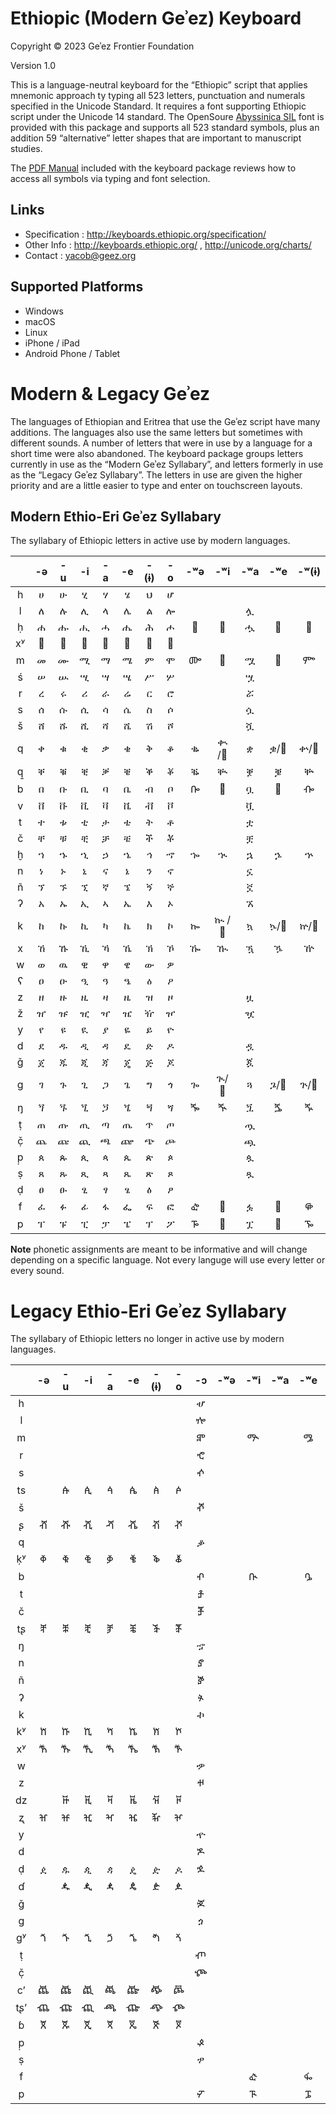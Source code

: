 Ethiopic (Modern Geʾez) Keyboard
================================

Copyright © 2023 Geʾez Frontier Foundation

Version 1.0

This is a language-neutral keyboard for the “Ethiopic” script that applies mnemonic approach ty typing all 523 letters, punctuation and numerals specified in the Unicode Standard.  It requires a font supporting Ethiopic script under the Unicode 14 standard. The OpenSoure [Abyssinica SIL](https://software.sil.org/abyssinica/) font is provided with this package and supports all 523 standard symbols, plus an addition 59 “alternative” letter shapes that are important to manuscript studies.

The [PDF Manual](source/EthiopicTyping-English.pdf) included with the keyboard package reviews how to access all symbols via typing and font selection.

Links
-----

 * Specification :  http://keyboards.ethiopic.org/specification/
 * Other Info    :  http://keyboards.ethiopic.org/ , http://unicode.org/charts/
 * Contact       :  yacob@geez.org
 
Supported Platforms
-------------------
 * Windows
 * macOS
 * Linux
 * iPhone / iPad
 * Android Phone / Tablet

 
Modern &amp; Legacy Geʾez
=========================
The languages of Ethiopian and Eritrea that use the Geʾez script have many additions. The languages also use the same letters but sometimes with different sounds. A number of letters that were in use by a language for a short time were also abandoned. The keyboard package groups letters currently in use as the “Modern Geʾez Syllabary”, and letters formerly in use as the “Legacy Geʾez Syllabary”. The letters in use are given the higher priority and are a little easier to type and enter on touchscreen layouts.


Modern Ethio-Eri Geʾez Syllabary
--------------------------------
The syllabary of Ethiopic letters in active use by modern languages.

|   | -ə| -u| -i| -a | -e| -(ɨ)| -o| -ʷə| -ʷi| -ʷa| -ʷe| -ʷ(ɨ)|
|:-:|:-:|:-:|:-:|:-:|:-:|:-:|:-:|:-:|:-:|:-:|:-:|:-:|
| h | ሀ | ሁ | ሂ | ሃ | ሄ | ህ | ሆ |   |   |   |   |   |
| l | ለ | ሉ | ሊ | ላ | ሌ | ል | ሎ |   |   | ሏ |   |   |
| ḥ | ሐ | ሑ | ሒ | ሓ | ሔ | ሕ | ሖ | 𞟨 | 𞟩 | ሗ | 𞟪 | 𞟫 |
| xʸ| 𞟠 | 𞟡 | 𞟢 | 𞟣 | 𞟤 | 𞟥 | 𞟦 |   |   |  |   |    |
| m | መ | ሙ | ሚ | ማ | ሜ | ም | ሞ | ᎀ | 𞟭 | ሟ | 𞟮 | ᎃ |
| ś | ሠ | ሡ | ሢ | ሣ | ሤ | ሥ | ሦ |   |   | ሧ |   |   |
| r | ረ | ሩ | ሪ | ራ | ሬ | ር | ሮ |   |   | ሯ |   |   |
| s | ሰ | ሱ | ሲ | ሳ | ሴ | ስ | ሶ |   |   | ሷ |   |   |
| š | ሸ | ሹ | ሺ | ሻ | ሼ | ሽ | ሾ |   |   | ሿ |   |   |
| q | ቀ | ቁ | ቂ | ቃ | ቄ | ቅ | ቆ | ቈ | ቊ /𞟰 | ቋ | ቌ/𞟱 | ቍ/𞟲 |
| q̱ | ቐ | ቑ | ቒ | ቓ | ቔ | ቕ | ቖ | ቘ | ቚ | ቛ | ቜ | ቝ |
| b | በ | ቡ | ቢ | ባ | ቤ | ብ | ቦ | ᎄ | 𞟳 | ቧ | 𞟴 | ᎇ |
| v | ቨ | ቩ | ቪ | ቫ | ቬ | ቭ | ቮ |   |   | ቯ |   |   |
| t | ተ | ቱ | ቲ | ታ | ቴ | ት | ቶ |   |   | ቷ |   |   |
| č | ቸ | ቹ | ቺ | ቻ | ቼ | ች | ቾ |   |   | ቿ |   |   |
| ḫ | ኀ | ኁ | ኂ | ኃ | ኄ | ኅ | ኆ | ኈ | ኊ | ኋ | ኌ | ኍ |
| n | ነ | ኑ | ኒ | ና | ኔ | ን | ኖ |   |   | ኗ |   |   |
| ñ | ኘ | ኙ | ኚ | ኛ | ኜ | ኝ | ኞ |   |   | ኟ |   |   |
| ʔ | አ | ኡ | ኢ | ኣ | ኤ | እ | ኦ |   |   | ኧ |   |   |
| k | ከ | ኩ | ኪ | ካ | ኬ | ክ | ኮ | ኰ | ኲ /𞟵| ኳ | ኴ/𞟶 | ኵ/𞟷 |
| x | ኸ | ኹ | ኺ | ኻ | ኼ | ኽ | ኾ | ዀ | ዂ | ዃ | ዄ | ዅ |
| w | ወ | ዉ | ዊ | ዋ | ዌ | ው | ዎ |   |   |   |   |   |
| ʕ | ዐ | ዑ | ዒ | ዓ | ዔ | ዕ | ዖ |   |   |   |   |   |
| z | ዘ | ዙ | ዚ | ዛ | ዜ | ዝ | ዞ |   |   | ዟ |   |   |
| ž | ዠ | ዡ | ዢ | ዣ | ዤ | ዥ | ዦ |   |   | ዧ |   |   |
| y | የ | ዩ | ዪ | ያ | ዬ | ይ | ዮ |   |   |   |   |   |
| d | ደ | ዱ | ዲ | ዳ | ዴ | ድ | ዶ |   |   | ዷ |   |   |
| ǧ | ጀ | ጁ | ጂ | ጃ | ጄ | ጅ | ጆ |   |   | ጇ |   |   |
| g | ገ | ጉ | ጊ | ጋ | ጌ | ግ | ጎ | ጐ | ጒ/𞟸 | ጓ | ጔ/𞟹 | ጕ/𞟺 |
| ŋ | ጘ | ጙ | ጚ | ጛ | ጜ | ጝ | ጞ | ⶓ | ⶔ | ጟ | ⶕ | ⶖ |
| ṭ | ጠ | ጡ | ጢ | ጣ | ጤ | ጥ | ጦ |   |   | ጧ |   |   |
| č̣ | ጨ | ጩ | ጪ | ጫ | ጬ | ጭ | ጮ |   |   | ጯ |   |   |
| p̣ | ጰ | ጱ | ጲ | ጳ | ጴ | ጵ | ጶ |   |   | ጷ |   |   |
| ṣ | ጸ | ጹ | ጺ | ጻ | ጼ | ጽ | ጾ |   |   | ጿ |   |   |
| ḍ | ፀ | ፁ | ፂ | ፃ | ፄ | ፅ | ፆ |   |   |   |   |   |
| f | ፈ | ፉ | ፊ | ፋ | ፌ | ፍ | ፎ | ᎈ | 𞟻 | ፏ | 𞟼 | ᎋ |
| p | ፐ | ፑ | ፒ | ፓ | ፔ | ፕ | ፖ | ᎌ | 𞟽 | ፗ | 𞟾 | ᎏ |

**Note** phonetic assignments are meant to be informative and will change depending on a specific language. Not every languge will use every letter or every sound. 


# Legacy Ethio-Eri Geʾez Syllabary

The syllabary of Ethiopic letters no longer in active use by modern languages.


|   | -ə| -u| -i| -a| -e | -(ɨ)| -o| -ɔ | -ʷə| -ʷi| -ʷa| -ʷe| -ʷ(ɨ)| -ya|
|:-:|:-:|:-:|:-:|:-:|:--:|:---:|:-:|:--:|:--:|:--:|:--:|:--:|:---:|:---:|
| h |   |   |   |   |    |     |   | ሇ  |    |    |    |    |     |     |
| l |   |   |   |   |    |     |   | ⶀ  |    |    |    |    |     |     |
| m |   |   |   |   |    |     |   | ⶁ  |    | ᎁ  |    | ᎂ  |     |  ፙ  |
| r |   |   |   |   |    |     |   | ⶂ  |    |    |    |    |     |  ፘ  |
| s |   |   |   |   |    |     |   | ⶃ  |    |    |    |    |     |     |
| ts|   | ꬁ | ꬂ | ꬃ | ꬄ  |  ꬅ  | ꬆ |    |    |    |    |    |     |     |
| š |   |   |   |   |    |     |   | ⶄ  |    |    |    |    |     |     |
| ʂ | ⶠ | ⶡ | ⶢ | ⶣ | ⶤ  |  ⶥ  | ⶦ |    |    |    |    |    |     |     |
| q |   |   |   |   |    |     |   | ቇ  |    |    |    |    |     |     |
| ḳʸ| ⷀ | ⷁ | ⷂ | ⷃ | ⷄ  |  ⷅ  | ⷆ |    |    |    |    |    |     |     |
| b |   |   |   |   |    |     |   | ⶅ  |    | ᎅ  |    | ᎆ  |     |     |
| t |   |   |   |   |    |     |   | ⶆ  |    |    |    |    |     |     |
| č |   |   |   |   |    |     |   | ⶇ  |    |    |    |    |     |     |
| tʂ| ⶨ | ⶩ | ⶪ | ⶫ | ⶬ  |  ⶭ  | ⶮ |    |    |    |    |    |     |     |
| ŋ |   |   |   |   |    |     |   | ኇ  |    |    |    |    |     |     |
| n |   |   |   |   |    |     |   | ⶈ  |    |    |    |    |     |     |
| ñ |   |   |   |   |    |     |   | ⶉ  |    |    |    |    |     |     |
| ʔ |   |   |   |   |    |     |   | ⶊ  |    |    |    |    |     |     |
| k |   |   |   |   |    |     |   | ኯ  |    |    |    |    |     |     |
| kʸ| ⷈ | ⷉ | ⷊ | ⷋ | ⷌ  |  ⷍ  | ⷎ |    |    |    |    |    |     |     |
| xʸ| ⷐ |ⷑ | ⷒ | ⷓ | ⷔ   |  ⷕ  | ⷖ |    |    |    |    |    |     |     |
| w |   |   |   |   |    |     |   | ዏ  |    |    |    |    |     |     |
| z |   |   |   |   |    |     |   | ⶋ  |    |    |    |    |     |     |
| dz|   | ꬑ | ꬒ | ꬓ | ꬔ  |  ꬕ  | ꬖ |    |    |    |    |    |     |     |
| ʐ | ⶰ | ⶱ | ⶲ | ⶳ | ⶴ  |  ⶵ  | ⶶ |    |    |    |    |    |     |     |
| y |   |   |   |   |    |     |   | ዯ  |    |    |    |    |     |     |
| d |   |   |   |   |    |     |   | ⶌ  |    |    |    |    |     |     |
| ḍ | ዸ | ዹ | ዺ | ዻ | ዼ  |  ዽ  | ዾ | ⶍ  |    |    |    |    |     |     |
| ɗ |   | ꬉ | ꬊ | ꬋ | ꬌ  |  ꬍ  | ꬎ |    |    |    |    |    |     |     |
| ǧ |   |   |   |   |    |     |   | ⶎ  |    |    |    |    |     |     |
| g |   |   |   |   |    |     |   | ጏ  |    |    |    |    |     |     |
| gʸ| ⷘ | ⷙ | ⷚ | ⷛ | ⷜ  | ⷝ   | ⷞ |    |    |    |    |    |     |     |
| ṭ |   |   |   |   |    |     |   | ⶏ  |    |    |    |    |     |     |
| č̣ |   |   |   |   |    |     |   | ⶐ  |    |    |    |    |     |     |
| cʼ| ꬠ |ꬡ  |ꬢ  | ꬣ | ꬤ  | ꬥ   | ꬦ |    |    |    |    |    |     |     |
|tʂʼ|ⶸ  |ⶹ  |ⶺ  | ⶻ | ⶼ  | ⶽ   | ⶾ |    |    |    |    |    |     |     |
| ɓ | ꬨ | ꬩ | ꬪ | ꬫ |  ꬬ |  ꬭ  | ꬮ |    |    |    |    |    |     |     |
| p̣ |   |   |   |   |    |     |   | ⶑ  |    |    |    |    |     |     |
| ṣ |   |   |   |   |    |     |   | ፇ  |    |    |    |    |     |     |
| f |   |   |   |   |    |     |   |    |    | ᎉ  |    | ᎊ  |     |  ፚ  |
| p |   |   |   |   |    |     |   | ⶒ  |    | ᎍ  |    | ᎎ  |     |     |
